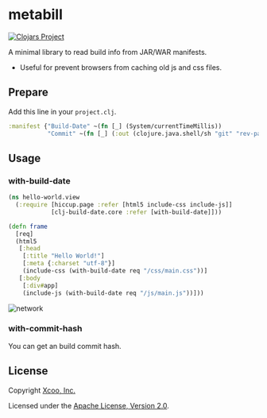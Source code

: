# metabill

[![Clojars Project](https://img.shields.io/clojars/v/xcoo/clj-build-date.svg)](https://clojars.org/xcoo/clj-build-date)

A minimal library to read build info from JAR/WAR manifests.

* Useful for prevent browsers from caching old js and css files.

## Prepare

Add this line in your `project.clj`.

```clojure
:manifest {"Build-Date" ~(fn [_] (System/currentTimeMillis))
           "Commit" ~(fn [_] (:out (clojure.java.shell/sh "git" "rev-parse" "--short" "HEAD")))}
```

## Usage

### with-build-date

```clojure
(ns hello-world.view
  (:require [hiccup.page :refer [html5 include-css include-js]]
            [clj-build-date.core :refer [with-build-date]]))

(defn frame
  [req]
  (html5
   [:head
    [:title "Hello World!"]
    [:meta {:charset "utf-8"}]
    (include-css (with-build-date req "/css/main.css"))]
   [:body
    [:div#app]
    (include-js (with-build-date req "/js/main.js"))]))
```

![network](https://raw.githubusercontent.com/xcoo/clj-build-date/master/img/network.png)

### with-commit-hash

You can get an build commit hash.

## License

Copyright [Xcoo, Inc.][xcoo]

Licensed under the [Apache License, Version 2.0][apache-license-2.0].

[xcoo]: https://xcoo.jp/
[apache-license-2.0]: http://www.apache.org/licenses/LICENSE-2.0.html
